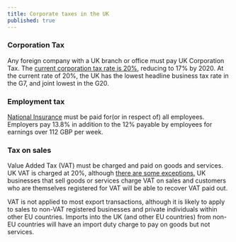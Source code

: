 ```yaml
---
title: Corporate taxes in the UK
published: true
---
```


### Corporation Tax

Any foreign company with a UK branch or office must pay UK Corporation Tax. The [current corporation tax rate is 20%](https://www.gov.uk/corporation-tax-rates/rates), reducing to 17% by 2020. At the current rate of 20%, the UK has the lowest headline business tax rate in the G7, and joint lowest in the G20. 

### Employment tax

[National Insurance](https://www.gov.uk/national-insurance/overview) must be paid for(or in respect of) all employees. Employers pay 13.8% in addition to the 12% payable by employees for earnings over 112 GBP per week. 


### Tax on sales

Value Added Tax (VAT) must be charged and paid on goods and services. UK VAT is charged at 20%, although [there are some exceptions.](https://www.gov.uk/guidance/rates-of-vat-on-different-goods-and-services) UK businesses that sell goods or services charge VAT on sales and customers who are themselves registered for VAT will be able to recover VAT paid out.  

VAT is not applied to most export transactions, although it is likely to apply to sales to non-VAT registered businesses and private individuals within other EU countries. Imports into the UK (and other EU countries) from non-EU countries will have an import duty charge to pay on goods but not services.

